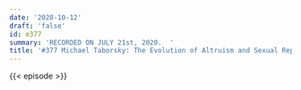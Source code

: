```yaml
---
date: '2020-10-12'
draft: 'false'
id: e377
summary: 'RECORDED ON JULY 21st, 2020.  '
title: '#377 Michael Taborsky: The Evolution of Altruism and Sexual Reproduction'
---
```

{{< episode >}}
